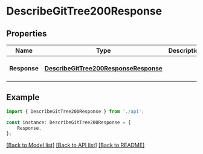 # DescribeGitTree200Response


## Properties

Name | Type | Description | Notes
------------ | ------------- | ------------- | -------------
**Response** | [**DescribeGitTree200ResponseResponse**](DescribeGitTree200ResponseResponse.md) |  | [optional] [default to undefined]

## Example

```typescript
import { DescribeGitTree200Response } from './api';

const instance: DescribeGitTree200Response = {
    Response,
};
```

[[Back to Model list]](../README.md#documentation-for-models) [[Back to API list]](../README.md#documentation-for-api-endpoints) [[Back to README]](../README.md)
